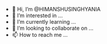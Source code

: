 - 👋 Hi, I’m @HIMANSHUSINGHYANIA
- 👀 I’m interested in ...
- 🌱 I’m currently learning ...
- 💞️ I’m looking to collaborate on ...
- 📫 How to reach me ...

<!---
HIMANSHUSINGHYANIA/HIMANSHUSINGHYANIA is a ✨ special ✨ repository because its `README.md` (this file) appears on your GitHub profile.
You can click the Preview link to take a look at your changes.
--->
